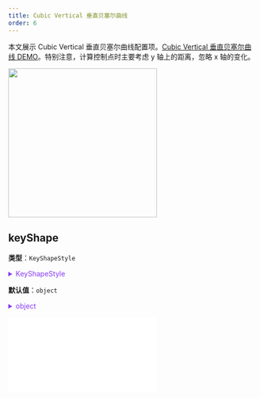 ```yaml
---
title: Cubic Vertical 垂直贝塞尔曲线
order: 6
---
```


本文展示 Cubic Vertical 垂直贝塞尔曲线配置项。[Cubic Vertical 垂直贝塞尔曲线 DEMO](/zh/examples/item/defaultEdges/#verticalCubic)。特别注意，计算控制点时主要考虑 y 轴上的距离，忽略 x 轴的变化。

<img src="https://mdn.alipayobjects.com/huamei_qa8qxu/afts/img/A*iDM2TJJmOWwAAAAAAAAAAAAADmJ7AQ/original" width=300 />

## keyShape

**类型**：`KeyShapeStyle`

<details>

<summary style="color: #873bf4; cursor: pointer">KeyShapeStyle</summary>

```typescript
type Point = {
  x: number;
  y: number;
  z?: number;
};

type KeyShapeStyle = PathStyleProps &
  ArrowProps & {
    /**
     * 控制点数组。注意，绘制 Cubic 需要指定两个或两个以上有效的控制点。若不指定或者只有一个控制点时，将会通过 `curveOffset` 和 `curvePosition` 计算得到对应的控制点
     */
    controlPoints?: Point[];
    /**
     * 控制点距离两端点连线的距离，可理解为控制边的弯曲程度
     */
    curveOffset?: number | number[];
    /**
     * 控制点在两端点连线上的相对位置，范围 `0-1`
     */
    curvePosition?: number;
  };
```

<embed src="../../../common/ArrowStyle.zh.md"></embed>

其中，相关的图形样式参考 [Path 图形样式](../shape/PathStyleProps.zh.md)。

</details>

**默认值**：`object`

<details>

<summary style="color: #873bf4; cursor: pointer">object</summary>

```json
{
  "curveOffset": 20,
  "curvePosition": 0.5
}
```

</details>

<embed src="../../../common/EdgeShapeStyles.zh.md"></embed>
